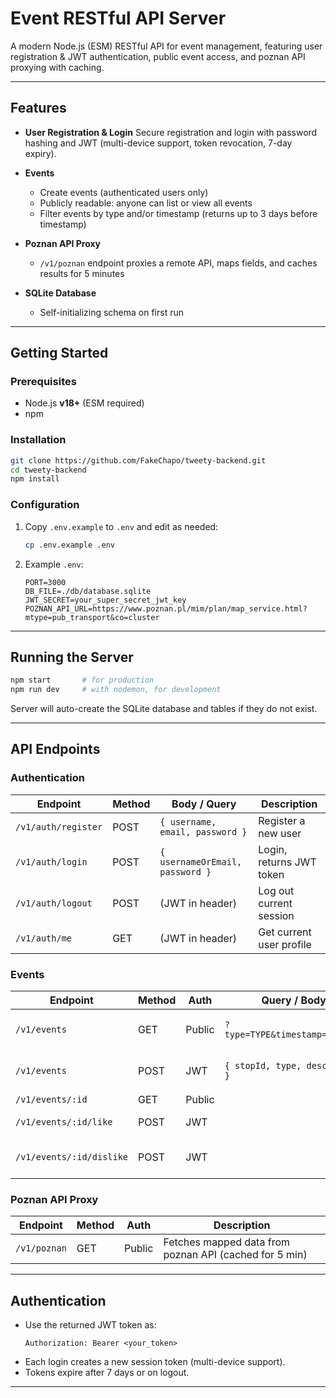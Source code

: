 # Event RESTful API Server

A modern Node.js (ESM) RESTful API for event management, featuring user registration & JWT authentication, public event access, and poznan API proxying with caching.

---

## Features

- **User Registration & Login**
  Secure registration and login with password hashing and JWT (multi-device support, token revocation, 7-day expiry).

- **Events**
  - Create events (authenticated users only)
  - Publicly readable: anyone can list or view all events
  - Filter events by type and/or timestamp (returns up to 3 days before timestamp)

- **Poznan API Proxy**
  - `/v1/poznan` endpoint proxies a remote API, maps fields, and caches results for 5 minutes

- **SQLite Database**
  - Self-initializing schema on first run

---

## Getting Started

### Prerequisites

- Node.js **v18+** (ESM required)
- npm

### Installation

```sh
git clone https://github.com/FakeChapo/tweety-backend.git
cd tweety-backend
npm install
```

### Configuration

1. Copy `.env.example` to `.env` and edit as needed:
    ```sh
    cp .env.example .env
    ```

2. Example `.env`:
    ```
    PORT=3000
    DB_FILE=./db/database.sqlite
    JWT_SECRET=your_super_secret_jwt_key
    POZNAN_API_URL=https://www.poznan.pl/mim/plan/map_service.html?mtype=pub_transport&co=cluster
    ```

---

## Running the Server

```sh
npm start       # for production
npm run dev     # with nodemon, for development
```

Server will auto-create the SQLite database and tables if they do not exist.

---

## API Endpoints

### Authentication

| Endpoint         | Method | Body / Query        | Description                      |
|------------------|--------|---------------------|----------------------------------|
| `/v1/auth/register` | POST   | `{ username, email, password }` | Register a new user              |
| `/v1/auth/login`    | POST   | `{ usernameOrEmail, password }` | Login, returns JWT token         |
| `/v1/auth/logout`   | POST   | (JWT in header)                 | Log out current session          |
| `/v1/auth/me`       | GET    | (JWT in header)                 | Get current user profile         |

### Events

| Endpoint               | Method | Auth        | Query / Body                       | Description                          |
|------------------------|--------|-------------|-------------------------------------|--------------------------------------|
| `/v1/events`           | GET    | Public      | `?type=TYPE&timestamp=ISO8601`      | List events, filter by type/timestamp|
| `/v1/events`           | POST   | JWT         | `{ stopId, type, description }` | Create new event (auth required)     |
| `/v1/events/:id`       | GET    | Public      |                                     | Get event by ID                      |
| `/v1/events/:id/like`       | POST    | JWT      |                                     | Give a like to a specific event                     |
| `/v1/events/:id/dislike`       | POST    | JWT      |                                     |  Give a dislike to a specific event                     |

### Poznan API Proxy

| Endpoint        | Method | Auth   | Description                                 |
|-----------------|--------|--------|---------------------------------------------|
| `/v1/poznan`  | GET    | Public | Fetches mapped data from poznan API (cached for 5 min) |

---

## Authentication

- Use the returned JWT token as:
    ```
    Authorization: Bearer <your_token>
    ```
- Each login creates a new session token (multi-device support).
- Tokens expire after 7 days or on logout.

---
